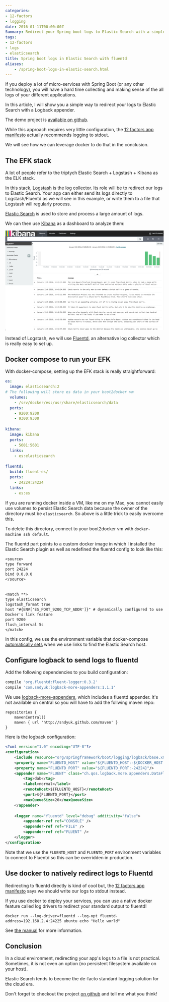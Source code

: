 ```yaml
---
categories:
- 12-factors
- logging
date: 2016-01-11T00:00:00Z
Summary: Redirect your Spring boot logs to Elastic Search with a simple logback appender
tags:
- 12-factors
- logs
- elasticsearch
title: Spring boot logs in Elastic Search with fluentd
aliases:
    - /spring-boot-logs-in-elastic-search.html
---
```


If you deploy a lot of micro-services with Spring Boot (or any other technology),
you will have a hard time collecting and making sense of the all logs of your different
applications.

In this article, I will show you a simple way to redirect your logs to Elastic Search
with a Logback appender.

The demo project is [available on github](https://github.com/geowarin/fluentd-boot).

While this approach requires very little configuration, the [12 factors app manifesto](http://12factor.net/logs) actually recommends logging to stdout.

We will see how we can leverage docker to do that in the conclusion.

## The EFK stack

A lot of people refer to the triptych Elastic Search + Logstash + Kibana as the ELK
stack.

In this stack, [Logstash](https://www.elastic.co/products/logstash) is the log collector. Its role will be to redirect our
logs to Elastic Search.
Your app can either send its logs directly to Logstash/Fluentd as we will see in this example,
or write them to a file that Logstash will regularly process.

[Elastic Search](https://www.elastic.co/products/elasticsearch) is used to store and process a large amount of logs.

We can then use [Kibana](https://www.elastic.co/products/kibana) as a dashboard to analyze them:

![Kibana](/assets/images/articles/2016-01-kibana.png "Kibana")

Instead of Logstash, we will use [Fluentd](http://www.fluentd.org/), an alternative log collector which is really
easy to set up.

## Docker compose to run your EFK

With docker-compose, setting up the EFK stack is really straightforward:

```yaml
es:
  image: elasticsearch:2
# The following will store es data in your boot2docker vm
  volumes:
    - /srv/docker/es:/usr/share/elasticsearch/data
  ports:
    - 9200:9200
    - 9300:9300

kibana:
  image: kibana
  ports:
    - 5601:5601
  links:
    - es:elasticsearch

fluentd:
  build: fluent-es/
  ports:
    - 24224:24224
  links:
    - es:es
```

If you are running docker inside a VM, like me on my Mac, you cannot easily use volumes to
persist Elastic Search data because the owner of the directory must be `elasticsearch`.
So above is a little trick to easily overcome this.

To delete this directory, connect to your boot2docker vm with `docker-machine ssh default`.

The fluentd part points to a custom docker image in which I installed the Elastic
Search plugin as well as redefined the fluentd config to look like this:

```
<source>
type forward
port 24224
bind 0.0.0.0
</source>


<match **>
type elasticsearch
logstash_format true
host "#{ENV['ES_PORT_9200_TCP_ADDR']}" # dynamically configured to use Docker's link feature
port 9200
flush_interval 5s
</match>
```

In this config, we use the environment variable that docker-compose [automatically
sets](https://docs.docker.com/compose/env/) when we use links to find the Elastic
Search host.

## Configure logback to send logs to fluentd

Add the following dependencies to you build configuration:

```groovy
compile 'org.fluentd:fluent-logger:0.3.2'
compile 'com.sndyuk:logback-more-appenders:1.1.1'
```

We use [logback-more-appenders](https://github.com/sndyuk/logback-more-appenders), which
includes a fluentd appender.
It's not available on central so you will have to add the follwing maven repo:

```
repositories {
    mavenCentral()
    maven { url 'http://sndyuk.github.com/maven' }
}
```

Here is the logback configuration:

```xml
<?xml version="1.0" encoding="UTF-8"?>
<configuration>
    <include resource="org/springframework/boot/logging/logback/base.xml"/>
    <property name="FLUENTD_HOST" value="${FLUENTD_HOST:-${DOCKER_HOST:-localhost}}"/>
    <property name="FLUENTD_PORT" value="${FLUENTD_PORT:-24224}"/>
    <appender name="FLUENT" class="ch.qos.logback.more.appenders.DataFluentAppender">
        <tag>dab</tag>
        <label>normal</label>
        <remoteHost>${FLUENTD_HOST}</remoteHost>
        <port>${FLUENTD_PORT}</port>
        <maxQueueSize>20</maxQueueSize>
    </appender>

    <logger name="fluentd" level="debug" additivity="false">
        <appender-ref ref="CONSOLE" />
        <appender-ref ref="FILE" />
        <appender-ref ref="FLUENT" />
    </logger>
</configuration>
```

Note that we use the `FLUENTD_HOST` and `FLUENTD_PORT` environment variables
to connect to Fluentd so this can be overridden in production.

## Use docker to natively redirect logs to Fluentd

Redirecting to fluentd directly is kind of cool but, the [12 factors app manifesto](http://12factor.net/logs)
says we should write our logs to stdout instead.

If you use docker to deploy your services, you can use a native docker feature called
log drivers to redirect your standard output to fluentd!

```
docker run --log-driver=fluentd --log-opt fluentd-address=192.168.2.4:24225 ubuntu echo "Hello world"
```

See [the manual](http://www.fluentd.org/guides/recipes/docker-logging) for more information.

## Conclusion

In a cloud environment, redirecting your app's logs to a file is not practical.
Sometimes, it is not even an option (no persistent filesystem available on your host).

Elastic Search tends to become the de-facto standard logging solution for the
cloud era.

Don't forget to checkout the project [on github](https://github.com/geowarin/fluentd-boot)
and tell me what you think!
